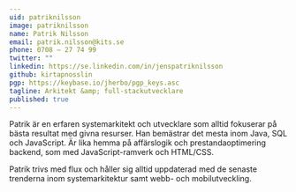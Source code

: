 ```yaml
---
uid: patriknilsson
image: patriknilsson
name: Patrik Nilsson
email: patrik.nilsson@kits.se
phone: 0708 – 27 74 99
twitter: ""
linkedin: https://se.linkedin.com/in/jenspatriknilsson
github: kirtapnosslin
pgp: https://keybase.io/jherbo/pgp_keys.asc
tagline: Arkitekt &amp; full-stackutvecklare
published: true
---
```


Patrik är en erfaren systemarkitekt och utvecklare som alltid fokuserar på bästa resultat med givna resurser. Han bemästrar det mesta inom Java, SQL och JavaScript. Är lika hemma på affärslogik och prestandaoptimering backend, som med JavaScript-ramverk och HTML/CSS.
 
Patrik trivs med flux och håller sig alltid uppdaterad med de senaste trenderna inom systemarkitektur samt webb- och mobilutveckling.

